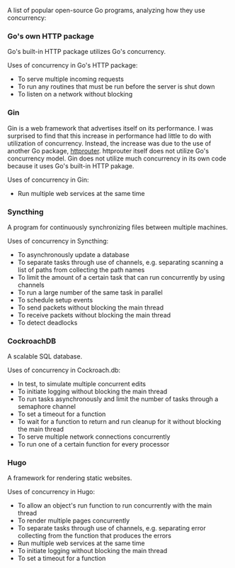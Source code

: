 A list of popular open-source Go programs, analyzing how they use concurrency:

### Go's own HTTP package

Go's built-in HTTP package utilizes Go's concurrency.

Uses of concurrency in Go's HTTP package:

* To serve multiple incoming requests
* To run any routines that must be run before the server is shut down
* To listen on a network without blocking


### Gin

Gin is a web framework that advertises itself on its performance.
I was surprised to find that this increase in performance had little to do with utilization of concurrency.
Instead, the increase was due to the use of another Go package, [httprouter](https://github.com/julienschmidt/httprouter).
httprouter itself does not utilize Go's concurrency model.
Gin does not utilize much concurrency in its own code because it uses Go's built-in HTTP pakage.

Uses of concurrency in Gin:

* Run multiple web services at the same time

### Syncthing

A program for continuously synchronizing files between multiple machines.

Uses of concurrency in Syncthing:

* To asynchronously update a database
* To separate tasks through use of channels, e.g. separating scanning a list of paths from collecting the path names
* To limit the amount of a certain task that can run concurrently by using channels
* To run a large number of the same task in parallel
* To schedule setup events
* To send packets without blocking the main thread
* To receive packets without blocking the main thread
* To detect deadlocks

### CockroachDB

A scalable SQL database.

Uses of concurrency in Cockroach.db:

* In test, to simulate multiple concurrent edits
* To initiate logging without blocking the main thread
* To run tasks asynchronously and limit the number of tasks through a semaphore channel
* To set a timeout for a function
* To wait for a function to return and run cleanup for it without blocking the main thread
* To serve multiple network connections concurrently
* To run one of a certain function for every processor

### Hugo

A framework for rendering static websites.

Uses of concurrency in Hugo:

* To allow an object's run function to run concurrently with the main thread
* To render multiple pages concurrently
* To separate tasks through use of channels, e.g. separating error collecting from the function that produces the errors
* Run multiple web services at the same time
* To initiate logging without blocking the main thread
* To set a timeout for a function

